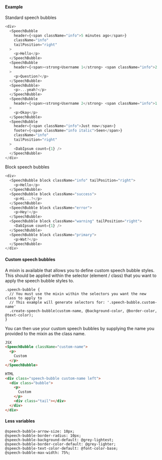 #### Example

Standard speech bubbles

```js
<div>
  <SpeechBubble
    header={<span className="info">5 minutes ago</span>}
    className="info"
    tailPosition="right"
  >
    <p>Hello</p>
  </SpeechBubble>
  <SpeechBubble
    header={<span><strong>Username 1</strong> <span className="info">2 minutes ago</span></span>}
  >
    <p>Question?</p>
  </SpeechBubble>
  <SpeechBubble>
    <p>...yeah?</p>
  </SpeechBubble>
  <SpeechBubble
    header={<span><strong>Username 2</strong> <span className="info">1 minute ago</span></span>}
  >
    <p>Okay</p>
  </SpeechBubble>
  <SpeechBubble
    header={<span className="info">Just now</span>}
    footer={<span className="info italic">Seen</span>}
    className="info"
    tailPosition="right"
  >
    <DabIpsum count={1} />
  </SpeechBubble>
</div>
```

Block speech bubbles

```js
<div>
  <SpeechBubble block className="info" tailPosition="right">
    <p>Hello</p>
  </SpeechBubble>
  <SpeechBubble block className="success">
    <p>Hi...?</p>
  </SpeechBubble>
  <SpeechBubble block className="error">
    <p>Hey!</p>
  </SpeechBubble>
  <SpeechBubble block className="warning" tailPosition="right">
    <DabIpsum count={1} />
  </SpeechBubble>
  <SpeechBubble block className="primary">
    <p>Wat?</p>
  </SpeechBubble>
</div>
```

#### Custom speech bubbles

A mixin is available that allows you to define custom speech bubble styles.
This should be applied within the selector (element / class) that you want to apply the speech bubble styles to.

```less
.speech-bubble {
  // You must use the mixin within the selectors you want the new class to apply to
  // This example will generate selectors for: '.speech-bubble.custom-name'
  .create-speech-bubble(custom-name, @background-color, @border-color, @text-color);
}
```

You can then use your custom speech bubbles by supplying the name you provided to the mixin as the class name.

```html
JSX
<SpeechBubble className="custom-name">
  <p>
    Custom
  </p>
</SpeechBubble>

HTML
<div class="speech-bubble custom-name left">
  <div class="bubble">
    <p>
      Custom
    </p>
    <div class="tail"></div>
  </div>
</div>
```

#### Less variables

```less
@speech-bubble-arrow-size: 10px;
@speech-bubble-border-radius: 10px;
@speech-bubble-background-default: @grey-lightest;
@speech-bubble-border-color-default: @grey-lighter;
@speech-bubble-text-color-default: @font-color-base;
@speech-bubble-max-width: 75%;
```
